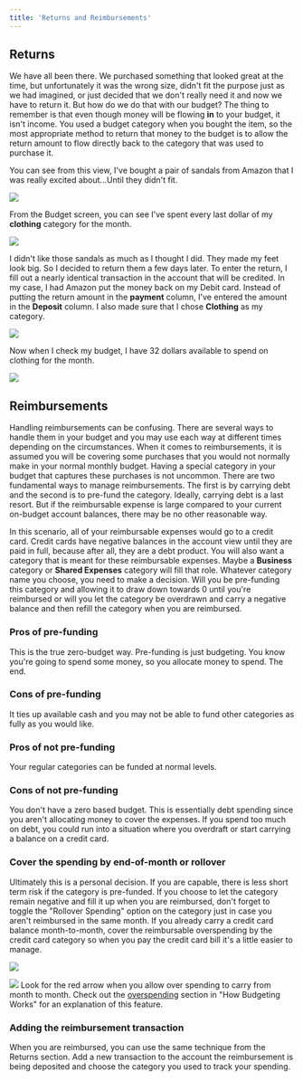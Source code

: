 ```yaml
---
title: 'Returns and Reimbursements'
---
```

[budgeting]: ./howitworks#overspending

## Returns

We have all been there.  We purchased something that looked great at the time, but unfortunately it was the wrong size, didn't fit the purpose just as we had imagined, or just decided that we don't really need it and now we have to return it.  But how do we do that with our budget?  The thing to remember is that even though money will be flowing **in** to your budget, it isn't income.  You used a budget category when you bought the item, so the most appropriate method to return that money to the budget is to allow the return amount to flow directly back to the category that was used to purchase it.

You can see from this view, I've bought a pair of sandals from Amazon that I was really excited about...Until they didn't fit.

![](/img/returns-2.png)

From the Budget screen, you can see I've spent every last dollar of my **clothing** category for the month.

![](/img/returns-1.png)

I didn't like those sandals as much as I thought I did.  They made my feet look big. So I decided to return them a few days later.  To enter the return, I fill out a nearly identical transaction in the account that will be credited.  In my case, I had Amazon put the money back on my Debit card.  Instead of putting the return amount in the **payment** column, I've entered the amount in the **Deposit** column.  I also made sure that I chose **Clothing** as my category.

![](/img/returns-3.png)

Now when I check my budget, I have 32 dollars available to spend on clothing for the month.

![](/img/returns-4.png)

## Reimbursements

Handling reimbursements can be confusing.  There are several ways to handle them in your budget and you may use each way at different times depending on the circumstances.  When it comes to reimbursements, it is assumed you will be covering some purchases that you would not normally make in your normal monthly budget.  Having a special category in your budget that captures these purchases is not uncommon.  There are two fundamental ways to manage reimbursements.  The first is by carrying debt and the second is to pre-fund the category.  Ideally, carrying debt is a last resort.  But if the reimbursable expense is large compared to your current on-budget account balances, there may be no other reasonable way.

In this scenario, all of your reimbursable expenses would go to a credit card.  Credit cards have negative balances in the account view until they are paid in full, because after all, they are a debt product.  You will also want a category that is meant for these reimbursable expenses.  Maybe a **Business** category or **Shared Expenses** category will fill that role.  Whatever category name you choose, you need to make a decision.  Will you be pre-funding this category and allowing it to draw down towards 0 until you're reimbursed or will you let the category be overdrawn and carry a negative balance and then refill the category when you are reimbursed.

### Pros of pre-funding

This is the true zero-budget way.  Pre-funding is just budgeting.  You know you're going to spend some money, so you allocate money to spend.  The end.

### Cons of pre-funding

It ties up available cash and you may not be able to fund other categories as fully as you would like.

### Pros of not pre-funding

Your regular categories can be funded at normal levels.

### Cons of not pre-funding

You don't have a zero based budget.  This is essentially debt spending since you aren't allocating money to cover the expenses.  If you spend too much on debt, you could run into a situation where you overdraft or start carrying a balance on a credit card.

### Cover the spending by end-of-month or rollover

Ultimately this is a personal decision.  If you are capable, there is less short term risk if the category is pre-funded.  If you choose to let the category remain negative and fill it up when you are reimbursed, don't forget to toggle the "Rollover Spending" option on the category just in case you aren't reimbursed in the same month.  If you already carry a credit card balance month-to-month, cover the reimbursable overspending by the credit card category so when you pay the credit card bill it's a little easier to manage.

![](/img/reimbursement-1.png)

![](/img/reimbursement-2.png) Look for the red arrow when you allow over spending to carry from month to month. Check out the [overspending](/budgeting/howitworks#overspending) section in "How Budgeting Works" for an explanation of this feature.

### Adding the reimbursement transaction

When you are reimbursed, you can use the same technique from the Returns section.  Add a new transaction to the account the reimbursement is being deposited and choose the category you used to track your spending.